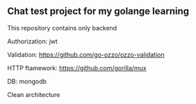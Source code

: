 ## Chat test project for my golange learning

This repository contains only backend

Authorization: jwt

Validation: https://github.com/go-ozzo/ozzo-validation

HTTP ftamework: https://github.com/gorilla/mux

DB: mongodb

Clean architecture
